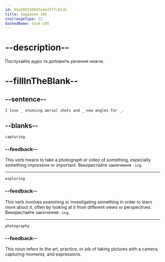 ```yaml
---
id: 65a505250947a4e3777c82ab
title: Завдання 105
challengeType: 22
dashedName: task-105
---
```


<!--
AUDIO REFERENCE:
"I love capturing stunning aerial shots and exploring new angles for photography."
-->

# --description--

Послухайте аудіо та доповніть речення нижче.

# --fillInTheBlank--

## --sentence--

`I love _ stunning aerial shots and _ new angles for _.`

## --blanks--

`capturing`

### --feedback--

This verb means to take a photograph or video of something, especially something impressive or important. Використайте закінчення `-ing`.

---

`exploring`

### --feedback--

This verb involves examining or investigating something in order to learn more about it, often by looking at it from different views or perspectives. Використайте закінчення `-ing`.

---

`photography`

### --feedback--

This noun refers to the art, practice, or job of taking pictures with a camera, capturing moments, and expressions.
